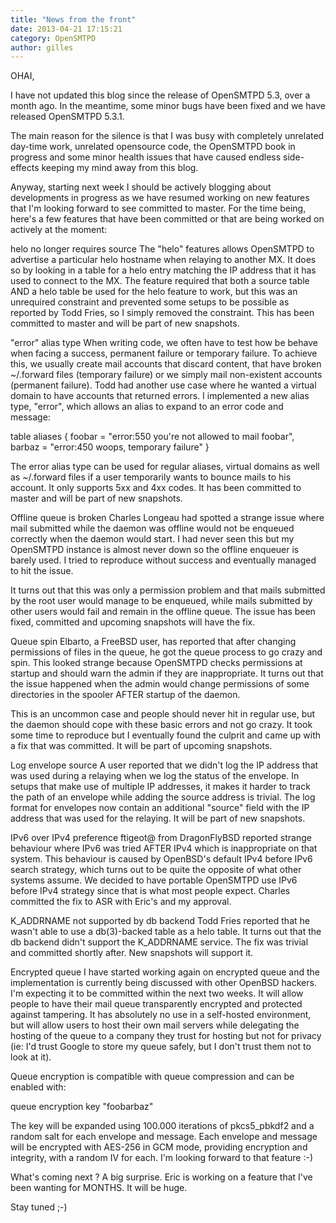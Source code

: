 ```yaml
---
title: "News from the front"
date: 2013-04-21 17:15:21
category: OpenSMTPD
author: gilles
---
```


OHAI,

I have not updated this blog since the release of OpenSMTPD 5.3, over a month ago. In the meantime, some minor bugs have been fixed and we have released OpenSMTPD 5.3.1.

The main reason for the silence is that I was busy with completely unrelated day-time work, unrelated opensource code, the OpenSMTPD book in progress and some minor health issues that have caused endless side-effects keeping my mind away from this blog.

Anyway, starting next week I should be actively blogging about developments in progress as we have resumed working on new features that I'm looking forward to see committed to master. For the time being, here's a few features that have been committed or that are being worked on actively at the moment:

helo no longer requires source The "helo" features allows OpenSMTPD to advertise a particular helo hostname when relaying to another MX. It does so by looking in a table for a helo entry matching the IP address that it has used to connect to the MX. The feature required that both a source table AND a helo table be used for the helo feature to work, but this was an unrequired constraint and prevented some setups to be possible as reported by Todd Fries, so I simply removed the constraint. This has been committed to master and will be part of new snapshots.

"error" alias type When writing code, we often have to test how be behave when facing a success, permanent failure or temporary failure. To achieve this, we usually create mail accounts that discard content, that have broken ~/.forward files (temporary failure) or we simply mail non-existent accounts (permanent failure). Todd had another use case where he wanted a virtual domain to have accounts that returned errors. I implemented a new alias type, "error", which allows an alias to expand to an error code and message:

table aliases { foobar = "error:550 you're not allowed to mail foobar", barbaz = "error:450 woops, temporary failure" }

The error alias type can be used for regular aliases, virtual domains as well as ~/.forward files if a user temporarily wants to bounce mails to his account. It only supports 5xx and 4xx codes. It has been committed to master and will be part of new snapshots.

Offline queue is broken Charles Longeau had spotted a strange issue where mail submitted while the daemon was offline would not be enqueued correctly when the daemon would start. I had never seen this but my OpenSMTPD instance is almost never down so the offline enqueuer is barely used. I tried to reproduce without success and eventually managed to hit the issue.

It turns out that this was only a permission problem and that mails submitted by the root user would manage to be enqueued, while mails submitted by other users would fail and remain in the offline queue. The issue has been fixed, committed and upcoming snapshots will have the fix.

Queue spin Elbarto, a FreeBSD user, has reported that after changing permissions of files in the queue, he got the queue process to go crazy and spin. This looked strange because OpenSMTPD checks permissions at startup and should warn the admin if they are inappropriate. It turns out that the issue happened when the admin would change permissions of some directories in the spooler AFTER startup of the daemon.

This is an uncommon case and people should never hit in regular use, but the daemon should cope with these basic errors and not go crazy. It took some time to reproduce but I eventually found the culprit and came up with a fix that was committed. It will be part of upcoming snapshots.

Log envelope source A user reported that we didn't log the IP address that was used during a relaying when we log the status of the envelope. In setups that make use of multiple IP addresses, it makes it harder to track the path of an envelope while adding the source address is trivial. The log format for envelopes now contain an additional "source" field with the IP address that was used for the relaying. It will be part of new snapshots.

IPv6 over IPv4 preference ftigeot@ from DragonFlyBSD reported strange behaviour where IPv6 was tried AFTER IPv4 which is inappropriate on that system. This behaviour is caused by OpenBSD's default IPv4 before IPv6 search strategy, which turns out to be quite the opposite of what other systems assume. We decided to have portable OpenSMTPD use IPv6 before IPv4 strategy since that is what most people expect. Charles committed the fix to ASR with Eric's and my approval.

K_ADDRNAME not supported by db backend Todd Fries reported that he wasn't able to use a db(3)-backed table as a helo table. It turns out that the db backend didn't support the K_ADDRNAME service. The fix was trivial and committed shortly after. New snapshots will support it.

Encrypted queue I have started working again on encrypted queue and the implementation is currently being discussed with other OpenBSD hackers. I'm expecting it to be committed within the next two weeks. It will allow people to have their mail queue transparently encrypted and protected against tampering. It has absolutely no use in a self-hosted environment, but will allow users to host their own mail servers while delegating the hosting of the queue to a company they trust for hosting but not for privacy (ie: I'd trust Google to store my queue safely, but I don't trust them not to look at it).

Queue encryption is compatible with queue compression and can be enabled with:

queue encryption key "foobarbaz"

The key will be expanded using 100.000 iterations of pkcs5_pbkdf2 and a random salt for each envelope and message. Each envelope and message will be encrypted with AES-256 in GCM mode, providing encryption and integrity, with a random IV for each. I'm looking forward to that feature :-)

What's coming next ? A big surprise. Eric is working on a feature that I've been wanting for MONTHS. It will be huge.

Stay tuned ;-)
